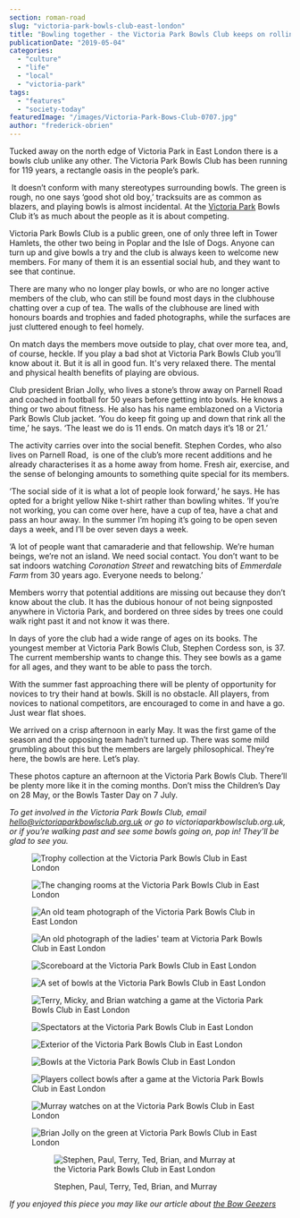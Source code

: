 ```yaml
---
section: roman-road
slug: "victoria-park-bowls-club-east-london"
title: "Bowling together - the Victoria Park Bowls Club keeps on rolling"
publicationDate: "2019-05-04"
categories: 
  - "culture"
  - "life"
  - "local"
  - "victoria-park"
tags: 
  - "features"
  - "society-today"
featuredImage: "/images/Victoria-Park-Bows-Club-0707.jpg"
author: "frederick-obrien"
---
```


Tucked away on the north edge of Victoria Park in East London there is a bowls club unlike any other. The Victoria Park Bowls Club has been running for 119 years, a rectangle oasis in the people’s park.

 It doesn’t conform with many stereotypes surrounding bowls. The green is rough, no one says ‘good shot old boy,’ tracksuits are as common as blazers, and playing bowls is almost incidental. At the [Victoria Park](https://romanroadlondon.com/victoria-park-east-london-bow/) Bowls Club it’s as much about the people as it is about competing.

Victoria Park Bowls Club is a public green, one of only three left in Tower Hamlets, the other two being in Poplar and the Isle of Dogs. Anyone can turn up and give bowls a try and the club is always keen to welcome new members. For many of them it is an essential social hub, and they want to see that continue.

There are many who no longer play bowls, or who are no longer active members of the club, who can still be found most days in the clubhouse chatting over a cup of tea. The walls of the clubhouse are lined with honours boards and trophies and faded photographs, while the surfaces are just cluttered enough to feel homely.

On match days the members move outside to play, chat over more tea, and, of course, heckle. If you play a bad shot at Victoria Park Bowls Club you’ll know about it. But it is all in good fun. It's very relaxed there. The mental and physical health benefits of playing are obvious.

Club president Brian Jolly, who lives a stone’s throw away on Parnell Road and coached in football for 50 years before getting into bowls. He knows a thing or two about fitness. He also has his name emblazoned on a Victoria Park Bowls Club jacket. ‘You do keep fit going up and down that rink all the time,’ he says. ‘The least we do is 11 ends. On match days it’s 18 or 21.’

The activity carries over into the social benefit. Stephen Cordes, who also lives on Parnell Road,  is one of the club’s more recent additions and he already characterises it as a home away from home. Fresh air, exercise, and the sense of belonging amounts to something quite special for its members.

‘The social side of it is what a lot of people look forward,’ he says. He has opted for a bright yellow Nike t-shirt rather than bowling whites. ‘If you’re not working, you can come over here, have a cup of tea, have a chat and pass an hour away. In the summer I’m hoping it’s going to be open seven days a week, and I’ll be over seven days a week.

‘A lot of people want that camaraderie and that fellowship. We’re human beings, we’re not an island. We need social contact. You don’t want to be sat indoors watching _Coronation Street_ and rewatching bits of _Emmerdale Farm_ from 30 years ago. Everyone needs to belong.’

Members worry that potential additions are missing out because they don’t know about the club. It has the dubious honour of not being signposted anywhere in Victoria Park, and bordered on three sides by trees one could walk right past it and not know it was there.

In days of yore the club had a wide range of ages on its books. The youngest member at Victoria Park Bowls Club, Stephen Cordess son, is 37. The current membership wants to change this. They see bowls as a game for all ages, and they want to be able to pass the torch.

With the summer fast approaching there will be plenty of opportunity for novices to try their hand at bowls. Skill is no obstacle. All players, from novices to national competitors, are encouraged to come in and have a go. Just wear flat shoes.

We arrived on a crisp afternoon in early May. It was the first game of the season and the opposing team hadn’t turned up. There was some mild grumbling about this but the members are largely philosophical. They’re here, the bowls are here. Let’s play.

These photos capture an afternoon at the Victoria Park Bowls Club. There’ll be plenty more like it in the coming months. Don’t miss the Children’s Day on 28 May, or the Bowls Taster Day on 7 July.

_To get involved in the Victoria Park Bowls Club, email hello@victoriaparkbowlsclub.org.uk or go to victoriaparkbowlsclub.org.uk, or if you’re walking past and see some bowls going on, pop in! They’ll be glad to see you._

<figure>

![Trophy collection at the Victoria Park Bowls Club in East London](/images/Victoria-Park-Bows-Club-0202-1024x683.jpg)

![The changing rooms at the Victoria Park Bowls Club in East London](/images/Victoria-Park-Bows-Club-2121-1024x683.jpg)

![An old team photograph of the Victoria Park Bowls Club in East London](/images/Victoria-Park-Bows-Club-1919-1024x683.jpg)

![An old photograph of the ladies' team at Victoria Park Bowls Club in East London](/images/Victoria-Park-Bows-Club-2222-1024x683.jpg)

![Scoreboard at the Victoria Park Bowls Club in East London](/images/Victoria-Park-Bows-Club-0606-1024x683.jpg)

![A set of bowls at the Victoria Park Bowls Club in East London](/images/Victoria-Park-Bows-Club-0808-1024x683.jpg)

![Terry, Micky, and Brian watching a game at the Victoria Park Bowls Club in East London](/images/Victoria-Park-Bows-Club-1111-1024x683.jpg)

![Spectators at the Victoria Park Bowls Club in East London](/images/Victoria-Park-Bows-Club-1212-1024x683.jpg)

![Exterior of the Victoria Park Bowls Club in East London](/images/Victoria-Park-Bows-Club-1414-1024x683.jpg)

![Bowls at the Victoria Park Bowls Club in East London](/images/Victoria-Park-Bows-Club-1515-1024x683.jpg)

![Players collect bowls after a game at the Victoria Park Bowls Club in East London](/images/Victoria-Park-Bows-Club-1616-1024x683.jpg)

![Murray watches on at the Victoria Park Bowls Club in East London](/images/Victoria-Park-Bows-Club-1818-1024x683.jpg)

![Brian Jolly on the green at Victoria Park Bowls Club in East London](/images/Victoria-Park-Bows-Club-2525-1024x683.jpg)

<figure>

![Stephen, Paul, Terry, Ted, Brian, and Murray at the Victoria Park Bowls Club in East London](/images/Victoria-Park-Bows-Club-2626-1024x683.jpg)

<figcaption>

Stephen, Paul, Terry, Ted, Brian, and Murray

</figcaption>

</figure>

</figure>

_If you enjoyed this piece you may like our article about [the Bow Geezers](https://romanroadlondon.com/bow-geezers-wheres-my-boozer-gone-calendar/)_

